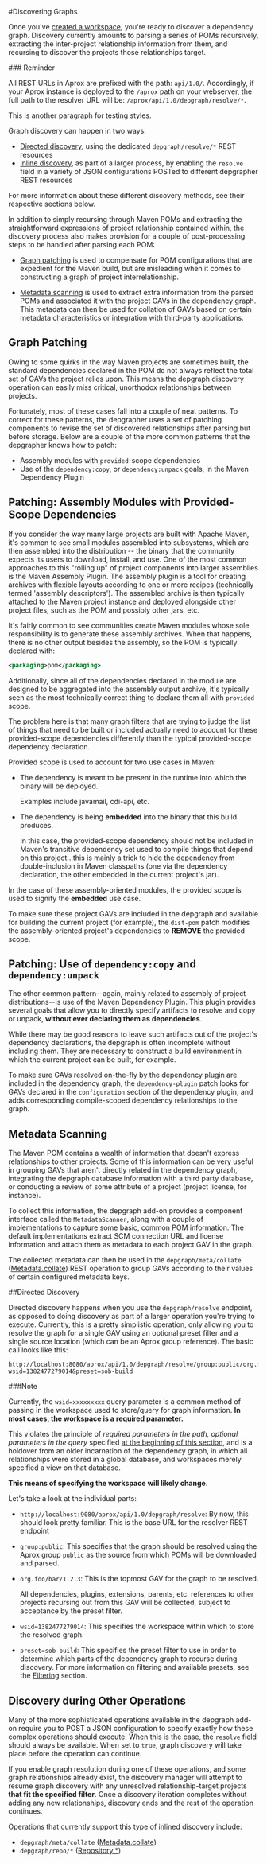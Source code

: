 <!-- Freeki metadata. Do not remove this section!
TITLE: Discovering-Graphs
-->
#Discovering Graphs

Once you've [created a workspace](Workspaces#creating), you're ready to discover a dependency graph. Discovery currently amounts to parsing a series of POMs recursively, extracting the inter-project relationship information from them, and recursing to discover the projects those relationships target.

<div class="start-sidebar" id="sidebar1"/>
### Reminder

All REST URLs in Aprox are prefixed with the path: `api/1.0/`. Accordingly, if your Aprox instance is deployed to the `/aprox` path on your webserver, the full path to the resolver URL will be: `/aprox/api/1.0/depgraph/resolve/*`.

This is another paragraph for testing styles.
<div class="end-sidebar"/>

Graph discovery can happen in two ways:

- [Directed discovery](#directed), using the dedicated `depgraph/resolve/*` REST resources
- [Inline discovery](#inline), as part of a larger process, by enabling the `resolve` field in a variety of JSON configurations POSTed to different depgrapher REST resources

For more information about these different discovery methods, see their respective sections below.

In addition to simply recursing through Maven POMs and extracting the straightforward expressions of project relationship contained within, the discovery process also makes provision for a couple of post-processing steps to be handled after parsing each POM:

- [Graph patching](#patching) is used to compensate for POM configurations that are expedient for the Maven build, but are misleading when it comes to constructing a graph of project interrelationship.

- [Metadata scanning](#scanning) is used to extract extra information from the parsed POMs and associated it with the project GAVs in the dependency graph. This metadata can then be used for collation of GAVs based on certain metadata characteristics or integration with third-party applications.

<a id="patching" name="patching" ></a>
## Graph Patching

Owing to some quirks in the way Maven projects are sometimes built, the standard dependencies declared in the POM do not always reflect the total set of GAVs the project relies upon. This means the depgraph discovery operation can easily miss critical, unorthodox relationships between projects.

Fortunately, most of these cases fall into a couple of neat patterns. To correct for these patterns, the depgrapher uses a set of patching components to revise the set of discovered relationships after parsing but before storage. Below are a couple of the more common patterns that the depgrapher knows how to patch:

- Assembly modules with `provided`-scope dependencies
- Use of the `dependency:copy`, or `dependency:unpack` goals, in the Maven Dependency Plugin

## Patching: Assembly Modules with Provided-Scope Dependencies

If you consider the way many large projects are built with Apache Maven, it's common to see small modules assembled into subsystems, which are then assembled into the distribution -- the binary that the community expects its users to download, install, and use. One of the most common approaches to this "rolling up" of project components into larger assemblies is the Maven Assembly Plugin. The assembly plugin is a tool for creating archives with flexible layouts according to one or more recipes (technically termed 'assembly descriptors'). The assembled archive is then typically attached to the Maven project instance and deployed alongside other project files, such as the POM and possibly other jars, etc.

It's fairly common to see communities create Maven modules whose sole responsibility is to generate these assembly archives. When that happens, there is no other output besides the assembly, so the POM is typically declared with:

```xml
<packaging>pom</packaging>
```

Additionally, since all of the dependencies declared in the module are designed to be aggregated into the assembly output archive, it's typically seen as the most technically correct thing to declare them all with `provided` scope.

The problem here is that many graph filters that are trying to judge the list of things that need to be built or included actually need to account for these provided-scope dependencies differently than the typical provided-scope dependency declaration. 

Provided scope is used to account for two use cases in Maven:

- The dependency is meant to be present in the runtime into which the binary will be deployed.

    Examples include javamail, cdi-api, etc.

- The dependency is being **embedded** into the binary that this build produces.

    In this case, the provided-scope dependency should not be included in Maven's transitive dependency set used to compile things that depend on this project...this is mainly a trick to hide the dependency from double-inclusion in Maven classpaths (one via the dependency declaration, the other embedded in the current project's jar).

In the case of these assembly-oriented modules, the provided scope is used to signify the **embedded** use case.

To make sure these project GAVs are included in the depgraph and available for building the current project (for example), the `dist-pom` patch modifies the assembly-oriented project's dependencies to **REMOVE** the provided scope. 

## Patching: Use of `dependency:copy` and `dependency:unpack`

The other common pattern--again, mainly related to assembly of project distributions--is use of the Maven Dependency Plugin. This plugin provides several goals that allow you to directly specify artifacts to resolve and copy or unpack, **without ever declaring them as dependencies**.

While there may be good reasons to leave such artifacts out of the project's dependency declarations, the depgraph is often incomplete without including them. They are necessary to construct a build environment in which the current project can be built, for example.

To make sure GAVs resolved on-the-fly by the dependency plugin are included in the dependency graph, the `dependency-plugin` patch looks for GAVs declared in the `configuration` section of the dependency plugin, and adds corresponding compile-scoped dependency relationships to the graph.

<a id="scanning" name="scanning" ></a>
## Metadata Scanning

The Maven POM contains a wealth of information that doesn't express relationships to other projects. Some of this information can be very useful in grouping GAVs that aren't directly related in the dependency graph, integrating the depgraph database information with a third party database, or conducting a review of some attribute of a project (project license, for instance).

To collect this information, the depgraph add-on provides a component interface called the `MetadataScanner`, along with a couple of implementations to capture some basic, common POM information. The default implementations extract SCM connection URL and license information and attach them as metadata to each project GAV in the graph.

The collected metadata can then be used in the `depgraph/meta/collate` ([Metadata.collate](Metadata#collate)) REST operation to group GAVs according to their values of certain configured metadata keys.

<a id="directed" name="directed" ></a>
##Directed Discovery

Directed discovery happens when you use the `depgraph/resolve` endpoint, as opposed to doing discovery as part of a larger operation you're trying to execute. Currently, this is a pretty simplistic operation, only allowing you to resolve the graph for a single GAV using an optional preset filter and a single source location (which can be an Aprox group reference). The basic call looks like this:

```
http://localhost:8080/aprox/api/1.0/depgraph/resolve/group:public/org.foo/bar/1.2.3?wsid=1382477279014&preset=sob-build
```

<div class="start-sidebar" id="sidebar2"/>
###Note

Currently, the `wsid=xxxxxxxxx` query parameter is a common method of passing in the workspace used to store/query for graph information. **In most cases, the workspace is a required parameter.** 

This violates the principle of *required parameters in the path, optional parameters in the query* specified [at the beginning of this section](Main#interface-patterns), and is a holdover from an older incarnation of the dependency graph, in which all relationships were stored in a global database, and workspaces merely specified a view on that database.

**This means of specifying the workspace will likely change.**
<div class="end-sidebar"/>

Let's take a look at the individual parts:

- `http://localhost:9080/aprox/api/1.0/depgraph/resolve`: By now, this should look pretty familiar. This is the base URL for the resolver REST endpoint

- `group:public`: This specifies that the graph should be resolved using the Aprox group `public` as the source from which POMs will be downloaded and parsed.

- `org.foo/bar/1.2.3`: This is the topmost GAV for the graph to be resolved. 

    All dependencies, plugins, extensions, parents, etc. references to other projects recursing out from this GAV will be collected, subject to acceptance by the preset filter.

- `wsid=1382477279014`: This specifies the workspace within which to store the resolved graph. 

- `preset=sob-build`: This specifies the preset filter to use in order to determine which parts of the dependency graph to recurse during discovery. For more information on filtering and available presets, see the [Filtering](Filtering) section.

<a id="inline" name="inline" ></a>
## Discovery during Other Operations

Many of the more sophisticated operations available in the depgraph add-on require you to POST a JSON configuration to specify exactly how these complex operations should execute. When this is the case, the `resolve` field should always be available. When set to `true`, graph discovery will take place before the operation can continue.

If you enable graph resolution during one of these operations, and some graph relationships already exist, the discovery manager will attempt to resume graph discovery with any unresolved relationship-target projects **that fit the specified filter**. Once a discovery iteration completes without adding any new relationships, discovery ends and the rest of the operation continues.

Operations that currently support this type of inlined discovery include:

- `depgraph/meta/collate` ([Metadata.collate](Metadata#collate))
- `depgraph/repo/*` ([Repository.*](Repository))

